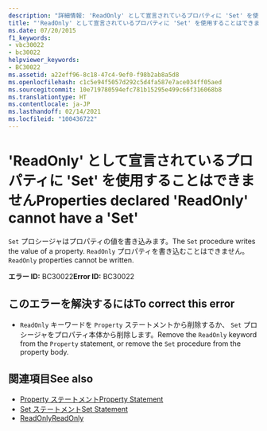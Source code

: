 ```yaml
---
description: "詳細情報: 'ReadOnly' として宣言されているプロパティに 'Set' を使用することはできません"
title: "'ReadOnly' として宣言されているプロパティに 'Set' を使用することはできません"
ms.date: 07/20/2015
f1_keywords:
- vbc30022
- bc30022
helpviewer_keywords:
- BC30022
ms.assetid: a22eff96-8c18-47c4-9ef0-f98b2ab8a5d8
ms.openlocfilehash: c1c5e94f5057d292c5d4fa587e7ace034ff05aed
ms.sourcegitcommit: 10e719780594efc781b15295e499c66f316068b8
ms.translationtype: HT
ms.contentlocale: ja-JP
ms.lasthandoff: 02/14/2021
ms.locfileid: "100436722"
---
```

# <a name="properties-declared-readonly-cannot-have-a-set"></a><span data-ttu-id="03084-103">'ReadOnly' として宣言されているプロパティに 'Set' を使用することはできません</span><span class="sxs-lookup"><span data-stu-id="03084-103">Properties declared 'ReadOnly' cannot have a 'Set'</span></span>

<span data-ttu-id="03084-104">`Set` プロシージャはプロパティの値を書き込みます。</span><span class="sxs-lookup"><span data-stu-id="03084-104">The `Set` procedure writes the value of a property.</span></span> <span data-ttu-id="03084-105">`ReadOnly` プロパティを書き込むことはできません。</span><span class="sxs-lookup"><span data-stu-id="03084-105">`ReadOnly` properties cannot be written.</span></span>  
  
 <span data-ttu-id="03084-106">**エラー ID:** BC30022</span><span class="sxs-lookup"><span data-stu-id="03084-106">**Error ID:** BC30022</span></span>  
  
## <a name="to-correct-this-error"></a><span data-ttu-id="03084-107">このエラーを解決するには</span><span class="sxs-lookup"><span data-stu-id="03084-107">To correct this error</span></span>  
  
- <span data-ttu-id="03084-108">`ReadOnly` キーワードを `Property` ステートメントから削除するか、 `Set` プロシージャをプロパティ本体から削除します。</span><span class="sxs-lookup"><span data-stu-id="03084-108">Remove the `ReadOnly` keyword from the `Property` statement, or remove the `Set` procedure from the property body.</span></span>  
  
## <a name="see-also"></a><span data-ttu-id="03084-109">関連項目</span><span class="sxs-lookup"><span data-stu-id="03084-109">See also</span></span>

- [<span data-ttu-id="03084-110">Property ステートメント</span><span class="sxs-lookup"><span data-stu-id="03084-110">Property Statement</span></span>](../language-reference/statements/property-statement.md)
- [<span data-ttu-id="03084-111">Set ステートメント</span><span class="sxs-lookup"><span data-stu-id="03084-111">Set Statement</span></span>](../language-reference/statements/set-statement.md)
- [<span data-ttu-id="03084-112">ReadOnly</span><span class="sxs-lookup"><span data-stu-id="03084-112">ReadOnly</span></span>](../language-reference/modifiers/readonly.md)
